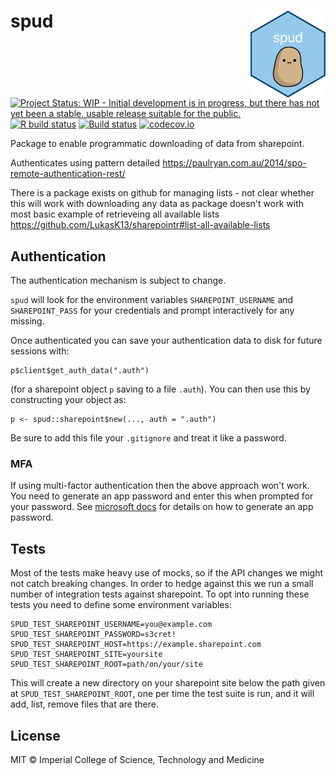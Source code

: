 # spud <img src='man/figures/logo.png' align="right" height="139" />

<!-- badges: start -->
[![Project Status: WIP - Initial development is in progress, but there has not yet been a stable, usable release suitable for the public.](http://www.repostatus.org/badges/latest/wip.svg)](http://www.repostatus.org/#wip)
[![R build status](https://github.com/reside-ic/pointr/workflows/R-CMD-check/badge.svg)](https://github.com/reside-ic/pointr/actions)
[![Build status](https://badge.buildkite.com/2f80635022481989da55f4be29951a8f0902eedea92956761e.svg)](https://buildkite.com/mrc-ide/spud)
[![codecov.io](https://codecov.io/github/reside-ic/spud/coverage.svg?branch=master)](https://codecov.io/github/reside-ic/spud?branch=master)
<!-- badges: end -->

Package to enable programmatic downloading of data from sharepoint.

Authenticates using pattern detailed https://paulryan.com.au/2014/spo-remote-authentication-rest/

There is a package exists on github for managing lists - not clear whether this will work with downloading any data as package doesn't work with most basic example of retrieveing all available lists
https://github.com/LukasK13/sharepointr#list-all-available-lists

## Authentication

The authentication mechanism is subject to change.

`spud` will look for the environment variables `SHAREPOINT_USERNAME` and `SHAREPOINT_PASS` for your credentials and prompt interactively for any missing.

Once authenticated you can save your authentication data to disk for future sessions with:

```
p$client$get_auth_data(".auth")
```

(for a sharepoint object `p` saving to a file `.auth`).  You can then use this by constructing your object as:

```
p <- spud::sharepoint$new(..., auth = ".auth")
```

Be sure to add this file your `.gitignore` and treat it like a password.

### MFA

If using multi-factor authentication then the above approach won't work. You need to generate an app password and enter this when prompted for your password. See [microsoft docs](https://docs.microsoft.com/en-gb/azure/active-directory/user-help/multi-factor-authentication-end-user-app-passwords) for details on how to generate an app password.

## Tests

Most of the tests make heavy use of mocks, so if the API changes we might not catch breaking changes. In order to hedge against this we run a small number of integration tests against sharepoint. To opt into running these tests you need to define some environment variables:

```
SPUD_TEST_SHAREPOINT_USERNAME=you@example.com
SPUD_TEST_SHAREPOINT_PASSWORD=s3cret!
SPUD_TEST_SHAREPOINT_HOST=https://example.sharepoint.com
SPUD_TEST_SHAREPOINT_SITE=yoursite
SPUD_TEST_SHAREPOINT_ROOT=path/on/your/site
```

This will create a new directory on your sharepoint site below the path given at `SPUD_TEST_SHAREPOINT_ROOT`, one per time the test suite is run, and it will add, list, remove files that are there.

## License

MIT © Imperial College of Science, Technology and Medicine
